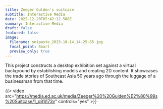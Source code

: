 ```yaml
---
title: Zeeger Gulden's suitcase
subtitle: Interactive Media
date: 2022-12-20T05:42:12.508Z
summary: Interactive Media
draft: false
featured: false
image:
  filename: snipaste_2023-10-14_14-25-35.jpg
  focal_point: Smart
  preview_only: true
---
```

This project constructs a desktop exhibition set against a virtual background by establishing models and creating 2D content. It showcases the trade stories of Southeast Asia 50 years ago through the luggage of a businessman from that time.

{{< video src="https://media.ed.ac.uk/media/Zeeger%20%20Gulden%E2%80%99s%20Suitcase/1_o81j173v" controls="yes" >}}